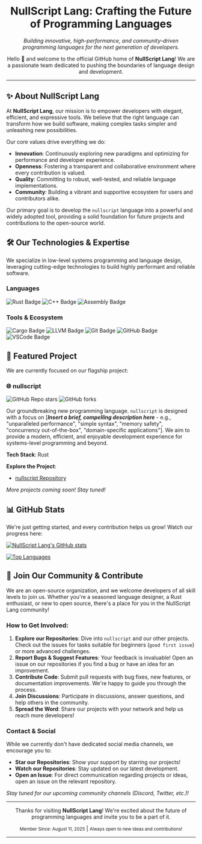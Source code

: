 <div align="center">
  <h1>NullScript Lang: Crafting the Future of Programming Languages</h1>
  <p>
    <em>Building innovative, high-performance, and community-driven programming languages for the next generation of developers.</em>
  </p>
  <p>
    Hello 👋 and welcome to the official GitHub home of <strong>NullScript Lang</strong>! We are a passionate team dedicated to pushing the boundaries of language design and development.
  </p>
</div>

---

## ✨ About NullScript Lang

At **NullScript Lang**, our mission is to empower developers with elegant, efficient, and expressive tools. We believe that the right language can transform how we build software, making complex tasks simpler and unleashing new possibilities.

Our core values drive everything we do:
*   **Innovation**: Continuously exploring new paradigms and optimizing for performance and developer experience.
*   **Openness**: Fostering a transparent and collaborative environment where every contribution is valued.
*   **Quality**: Committing to robust, well-tested, and reliable language implementations.
*   **Community**: Building a vibrant and supportive ecosystem for users and contributors alike.

Our primary goal is to develop the `nullscript` language into a powerful and widely adopted tool, providing a solid foundation for future projects and contributions to the open-source world.

## 🛠️ Our Technologies & Expertise

We specialize in low-level systems programming and language design, leveraging cutting-edge technologies to build highly performant and reliable software.

### Languages
<p>
  <img src="https://img.shields.io/badge/Rust-black?style=for-the-badge&logo=rust&logoColor=white" alt="Rust Badge">
  <img src="https://img.shields.io/badge/C%2B%2B-00599C?style=for-the-badge&logo=c%2B%2B&logoColor=white" alt="C++ Badge">
  <img src="https://img.shields.io/badge/Assembly-black?style=for-the-badge&logo=x86&logoColor=white" alt="Assembly Badge">
</p>

### Tools & Ecosystem
<p>
  <img src="https://img.shields.io/badge/Cargo-black?style=for-the-badge&logo=rust&logoColor=white" alt="Cargo Badge">
  <img src="https://img.shields.io/badge/LLVM-26B224?style=for-the-badge&logo=llvm&logoColor=white" alt="LLVM Badge">
  <img src="https://img.shields.io/badge/Git-F05032?style=for-the-badge&logo=git&logoColor=white" alt="Git Badge">
  <img src="https://img.shields.io/badge/GitHub-181717?style=for-the-badge&logo=github&logoColor=white" alt="GitHub Badge">
  <img src="https://img.shields.io/badge/VSCode-007ACC?style=for-the-badge&logo=visualstudiocode&logoColor=white" alt="VSCode Badge">
</p>

## 🚀 Featured Project

We are currently focused on our flagship project:

### 🌐 nullscript

![GitHub Repo stars](https://img.shields.io/github/stars/nullscript-lang/nullscript?style=social)
![GitHub forks](https://img.shields.io/github/forks/nullscript-lang/nullscript?style=social)

Our groundbreaking new programming language. `nullscript` is designed with a focus on [**_Insert a brief, compelling description here_** - e.g., "unparalleled performance", "simple syntax", "memory safety", "concurrency out-of-the-box", "domain-specific applications"]. We aim to provide a modern, efficient, and enjoyable development experience for systems-level programming and beyond.

**Tech Stack**: Rust

**Explore the Project**:
*   [nullscript Repository](https://github.com/nullscript-lang/nullscript)

*More projects coming soon! Stay tuned!*

## 📊 GitHub Stats

We're just getting started, and every contribution helps us grow! Watch our progress here:

[![NullScript Lang's GitHub stats](https://github-readme-stats.vercel.app/api?username=nullscript-lang&show_icons=true&theme=nord&hide_border=true&count_private=true)](https://github.com/nullscript-lang)

[![Top Languages](https://github-readme-stats.vercel.app/api/top-langs/?username=nullscript-lang&layout=compact&theme=nord&hide_border=true)](https://github.com/nullscript-lang)

## 🤝 Join Our Community & Contribute

We are an open-source organization, and we welcome developers of all skill levels to join us. Whether you're a seasoned language designer, a Rust enthusiast, or new to open source, there's a place for you in the NullScript Lang community!

### How to Get Involved:

1.  **Explore our Repositories**: Dive into `nullscript` and our other projects. Check out the issues for tasks suitable for beginners (`good first issue`) or more advanced challenges.
2.  **Report Bugs & Suggest Features**: Your feedback is invaluable! Open an issue on our repositories if you find a bug or have an idea for an improvement.
3.  **Contribute Code**: Submit pull requests with bug fixes, new features, or documentation improvements. We're happy to guide you through the process.
4.  **Join Discussions**: Participate in discussions, answer questions, and help others in the community.
5.  **Spread the Word**: Share our projects with your network and help us reach more developers!

### Contact & Social

While we currently don't have dedicated social media channels, we encourage you to:

*   **Star our Repositories**: Show your support by starring our projects!
*   **Watch our Repositories**: Stay updated on our latest development.
*   **Open an Issue**: For direct communication regarding projects or ideas, open an issue on the relevant repository.

*Stay tuned for our upcoming community channels (Discord, Twitter, etc.)!*

---

<div align="center">
  <p>
    Thanks for visiting <strong>NullScript Lang</strong>! We're excited about the future of programming languages and invite you to be a part of it.
  </p>
  <p>
    <small>Member Since: August 11, 2025</small> | <small>Always open to new ideas and contributions!</small>
  </p>
</div>

---
<!-- Note to maintainers: Please replace `assets/logo_light.svg` and `assets/logo_dark.svg` with your actual organization logo paths. -->
